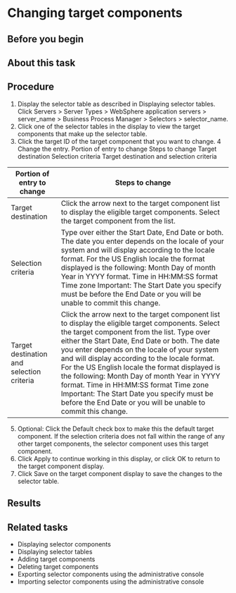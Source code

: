 <!-- image -->

# Changing target components

## Before you begin

## About this task

## Procedure

1. Display the selector table as described in Displaying
selector tables. Click Servers > Server Types > WebSphere application servers > server\_name > Business
Process Manager > Selectors > selector\_name.
2. Click one of the selector tables in the display to view
the target components that make up the selector table.
3. Click the target ID of the target component that you want
to change.
4 Change the entry. Portion of entry to change Steps to change Target destination Selection criteria Target destination and selection criteria

| Portion of entry to change                | Steps to change                                                                                                                                                                                                                                                                                                                                                                                                                                                                                                                                                |
|-------------------------------------------|----------------------------------------------------------------------------------------------------------------------------------------------------------------------------------------------------------------------------------------------------------------------------------------------------------------------------------------------------------------------------------------------------------------------------------------------------------------------------------------------------------------------------------------------------------------|
| Target destination                        | Click the arrow next to the target component list to display the eligible target components. Select the target component from the list.                                                                                                                                                                                                                                                                                                                                                                                                                        |
| Selection criteria                        | Type over either the Start Date, End Date or both. The date you enter depends on the locale of your system and will display according to the locale format. For the US English locale the format displayed is the following: Month Day of month Year in YYYY format. Time in HH:MM:SS format Time zone  Important: The Start Date you specify must be before the End Date or you will be unable to commit this change.                                                                                                                                         |
| Target destination and selection criteria | Click the arrow next to the target component list to display the eligible target components. Select the target component from the list. Type over either the Start Date, End Date or both. The date you enter depends on the locale of your system and will display according to the locale format. For the US English locale the format displayed is the following: Month Day of month Year in YYYY format. Time in HH:MM:SS format Time zone  Important: The Start Date you specify must be before the End Date or you will be unable to commit this change. |

5. Optional: Click the Default check
box to make this the default target component. If the
selection criteria does not fall within the range of any other target
components, the selector component uses this target component.
6. Click Apply to continue working
in this display, or click OK to return to the
target component display.
7. Click Save on the target component
display to save the changes to the selector table.

## Results

## Related tasks

- Displaying selector components
- Displaying selector tables
- Adding target components
- Deleting target components
- Exporting selector components using the administrative console
- Importing selector components using the administrative console